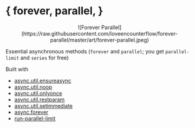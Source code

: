 
# { forever, parallel, }

<center>![Forever Parallel](https://raw.githubusercontent.com/loveencounterflow/forever-parallel/master/art/forever-parallel.jpeg)</center>

Essential asynchronous methods (`forever` and `parallel`; you get `parallel-limit` and `series` for free)

Built with

* [async.util.ensureasync](https://github.com/async-js/async.util)
* [async.util.noop](https://github.com/async-js/async.util)
* [async.util.onlyonce](https://github.com/async-js/async.util)
* [async.util.restparam](https://github.com/async-js/async.util)
* [async.util.setimmediate](https://github.com/async-js/async.util)
* [async.forever](https://www.npmjs.com/package/async.forever)
* [run-parallel-limit](https://github.com/feross/run-parallel-limit)
